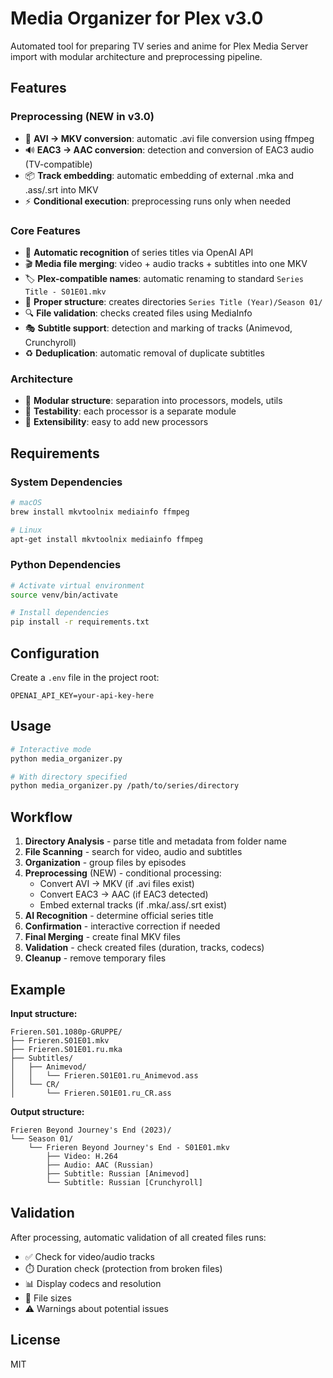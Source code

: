 # Media Organizer for Plex v3.0

Automated tool for preparing TV series and anime for Plex Media Server import with modular architecture and preprocessing pipeline.

## Features

### Preprocessing (NEW in v3.0)
- 🔄 **AVI → MKV conversion**: automatic .avi file conversion using ffmpeg
- 🔊 **EAC3 → AAC conversion**: detection and conversion of EAC3 audio (TV-compatible)
- 📦 **Track embedding**: automatic embedding of external .mka and .ass/.srt into MKV
- ⚡ **Conditional execution**: preprocessing runs only when needed

### Core Features
- 📂 **Automatic recognition** of series titles via OpenAI API
- 🎬 **Media file merging**: video + audio tracks + subtitles into one MKV
- 🏷️ **Plex-compatible names**: automatic renaming to standard `Series Title - S01E01.mkv`
- 📁 **Proper structure**: creates directories `Series Title (Year)/Season 01/`
- 🔍 **File validation**: checks created files using MediaInfo
- 🎭 **Subtitle support**: detection and marking of tracks (Animevod, Crunchyroll)
- ♻️ **Deduplication**: automatic removal of duplicate subtitles

### Architecture
- 🧩 **Modular structure**: separation into processors, models, utils
- 🧪 **Testability**: each processor is a separate module
- 🔧 **Extensibility**: easy to add new processors

## Requirements

### System Dependencies

```bash
# macOS
brew install mkvtoolnix mediainfo ffmpeg

# Linux
apt-get install mkvtoolnix mediainfo ffmpeg
```

### Python Dependencies

```bash
# Activate virtual environment
source venv/bin/activate

# Install dependencies
pip install -r requirements.txt
```

## Configuration

Create a `.env` file in the project root:

```env
OPENAI_API_KEY=your-api-key-here
```

## Usage

```bash
# Interactive mode
python media_organizer.py

# With directory specified
python media_organizer.py /path/to/series/directory
```

## Workflow

1. **Directory Analysis** - parse title and metadata from folder name
2. **File Scanning** - search for video, audio and subtitles
3. **Organization** - group files by episodes
4. **Preprocessing** (NEW) - conditional processing:
   - Convert AVI → MKV (if .avi files exist)
   - Convert EAC3 → AAC (if EAC3 detected)
   - Embed external tracks (if .mka/.ass/.srt exist)
5. **AI Recognition** - determine official series title
6. **Confirmation** - interactive correction if needed
7. **Final Merging** - create final MKV files
8. **Validation** - check created files (duration, tracks, codecs)
9. **Cleanup** - remove temporary files

## Example

**Input structure:**
```
Frieren.S01.1080p-GRUPPE/
├── Frieren.S01E01.mkv
├── Frieren.S01E01.ru.mka
├── Subtitles/
│   ├── Animevod/
│   │   └── Frieren.S01E01.ru_Animevod.ass
│   └── CR/
│       └── Frieren.S01E01.ru_CR.ass
```

**Output structure:**
```
Frieren Beyond Journey's End (2023)/
└── Season 01/
    └── Frieren Beyond Journey's End - S01E01.mkv
        ├── Video: H.264
        ├── Audio: AAC (Russian)
        ├── Subtitle: Russian [Animevod]
        └── Subtitle: Russian [Crunchyroll]
```

## Validation

After processing, automatic validation of all created files runs:

- ✅ Check for video/audio tracks
- ⏱️ Duration check (protection from broken files)
- 📊 Display codecs and resolution
- 💾 File sizes
- ⚠️ Warnings about potential issues

## License

MIT

